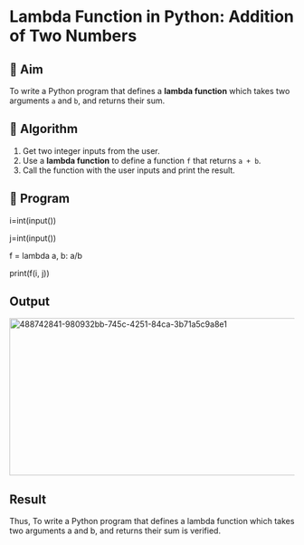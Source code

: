 # Lambda Function in Python: Addition of Two Numbers

## 🎯 Aim
To write a Python program that defines a **lambda function** which takes two arguments `a` and `b`, and returns their sum.

## 🧠 Algorithm
1. Get two integer inputs from the user.
2. Use a **lambda function** to define a function `f` that returns `a + b`.
3. Call the function with the user inputs and print the result.

## 🧾 Program
i=int(input())

j=int(input())

f = lambda a, b: a/b

print(f(i, j))

## Output
<img width="1229" height="278" alt="488742841-980932bb-745c-4251-84ca-3b71a5c9a8e1" src="https://github.com/user-attachments/assets/60d054b7-bc54-4e80-89c5-b3322912e9d4" />


## Result
Thus, To write a Python program that defines a lambda function which takes two arguments a and b, and returns their sum is verified.
